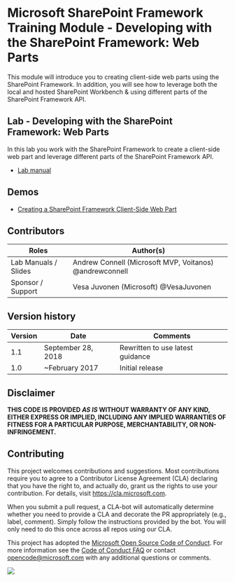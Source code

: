 # Microsoft SharePoint Framework Training Module - Developing with the SharePoint Framework: Web Parts

This module will introduce you to creating client-side web parts using the SharePoint Framework. In addition, you will see how to leverage both the local and hosted SharePoint Workbench & using different parts of the SharePoint Framework API.

## Lab - Developing with the SharePoint Framework: Web Parts

In this lab you work with the SharePoint Framework to create a client-side web part and leverage different parts of the SharePoint Framework API.

- [Lab manual](./Lab.md)

## Demos

- [Creating a SharePoint Framework Client-Side Web Part](./Demos/01-webpart)

## Contributors

|        Roles         |                        Author(s)                        |
| -------------------- | ------------------------------------------------------- |
| Lab Manuals / Slides | Andrew Connell (Microsoft MVP, Voitanos) @andrewconnell |
| Sponsor / Support    | Vesa Juvonen (Microsoft) @VesaJuvonen                        |

## Version history

| Version |        Date        |             Comments             |
| ------- | ------------------ | -------------------------------- |
| 1.1     | September 28, 2018 | Rewritten to use latest guidance |
| 1.0     | ~February 2017     | Initial release                  |

## Disclaimer

**THIS CODE IS PROVIDED *AS IS* WITHOUT WARRANTY OF ANY KIND, EITHER EXPRESS OR IMPLIED, INCLUDING ANY IMPLIED WARRANTIES OF FITNESS FOR A PARTICULAR PURPOSE, MERCHANTABILITY, OR NON-INFRINGEMENT.**

## Contributing

This project welcomes contributions and suggestions.  Most contributions require you to agree to a
Contributor License Agreement (CLA) declaring that you have the right to, and actually do, grant us
the rights to use your contribution. For details, visit https://cla.microsoft.com.

When you submit a pull request, a CLA-bot will automatically determine whether you need to provide
a CLA and decorate the PR appropriately (e.g., label, comment). Simply follow the instructions
provided by the bot. You will only need to do this once across all repos using our CLA.

This project has adopted the [Microsoft Open Source Code of Conduct](https://opensource.microsoft.com/codeofconduct/).
For more information see the [Code of Conduct FAQ](https://opensource.microsoft.com/codeofconduct/faq/) or
contact [opencode@microsoft.com](mailto:opencode@microsoft.com) with any additional questions or comments.

<img src="https://telemetry.sharepointpnp.com/sp-dev-training-spfx-web-parts" />

